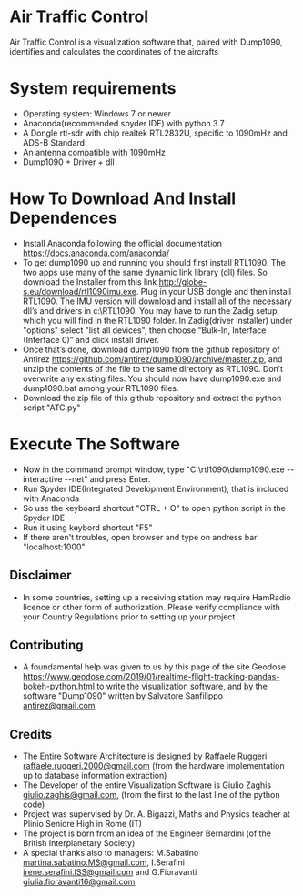 # Air Traffic Control
Air Traffic Control is a visualization software that, paired with Dump1090, identifies and calculates the coordinates of the aircrafts
# System requirements
* Operating system: Windows 7 or newer
* Anaconda(recommended spyder IDE) with python 3.7
* A Dongle rtl-sdr with chip realtek RTL2832U, specific to 1090mHz and ADS-B Standard
* An antenna compatible with 1090mHz
* Dump1090 + Driver + dll
# How To Download And Install Dependences
* Install Anaconda following the official documentation https://docs.anaconda.com/anaconda/
* To get dump1090 up and running you should first install RTL1090. The two apps use many of the same dynamic link library (dll) files. So download the Installer from this link http://globe-s.eu/download/rtl1090imu.exe. Plug in your USB dongle and then install RTL1090. The IMU version will download and install all of the necessary dll’s and drivers in c:\RTL1090. You may have to run the Zadig setup, which you will find in the RTL1090 folder. In Zadig(driver installer) under "options" select "list all devices", then choose “Bulk-In, Interface (Interface 0)” and click install driver.
* Once that’s done, download dump1090 from the github repository of Antirez https://github.com/antirez/dump1090/archive/master.zip, and unzip the contents of the file to the same directory as RTL1090. Don’t overwrite any existing files. You should now have dump1090.exe and dump1090.bat among your RTL1090 files.
* Download the zip file of this github repository and extract the python script "ATC.py"
# Execute The Software
* Now in the command prompt window, type "C:\rtl1090\dump1090.exe --interactive --net" and press Enter.
* Run Spyder IDE(Integrated Development Environment), that is included with Anaconda
* So use the keyboard shortcut "CTRL + O" to open python script in the Spyder IDE
* Run it using keybord shortcut "F5"
* If there aren't troubles, open browser and type on andress bar "localhost:1000"

Disclaimer
---
* In some countries, setting up a receiving station may require HamRadio licence or other form of authorization. Please verify  compliance with your Country Regulations prior to setting up your project

Contributing
---
* A foundamental help was given to us by this page of the site Geodose https://www.geodose.com/2019/01/realtime-flight-tracking-pandas-bokeh-python.html to write the visualization software, and by the software "Dump1090" written by Salvatore Sanfilippo <antirez@gmail.com>

Credits
---
* The Entire Software Architecture is designed by Raffaele Ruggeri <raffaele.ruggeri.2000@gmail.com> (from the hardware implementation up to database information extraction)
* The Developer of the entire Visualization Software is Giulio Zaghis <giulio.zaghis@gmail.com>, (from the first to the last line of the python code)
* Project was supervised by Dr. A. Bigazzi, Maths and Physics teacher at Plinio Seniore High in Rome (IT)
* The project is born from an idea of the Engineer Bernardini (of the British Interplanetary Society)
* A special thanks also to managers: M.Sabatino <martina.sabatino.MS@gmail.com>, I.Serafini <irene.serafini.ISS@gmail.com> and G.Fioravanti <giulia.fioravanti16@gmail.com>
